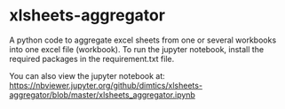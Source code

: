 # xlsheets-aggregator
A python code to aggregate excel sheets from one or several workbooks into one excel file (workbook).
To run the jupyter notebook, install the required packages in the requirement.txt file. 

You can also view the jupyter notebook at: 
https://nbviewer.jupyter.org/github/dimtics/xlsheets-aggregator/blob/master/xlsheets_aggregator.ipynb 
